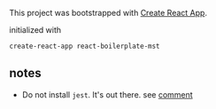 This project was bootstrapped with [Create React App](https://github.com/facebookincubator/create-react-app).

initialized with
```
create-react-app react-boilerplate-mst
```

## notes
* Do not install `jest`.  It's out there.  see [comment](https://github.com/facebook/jest/issues/6393#issuecomment-394629892)
